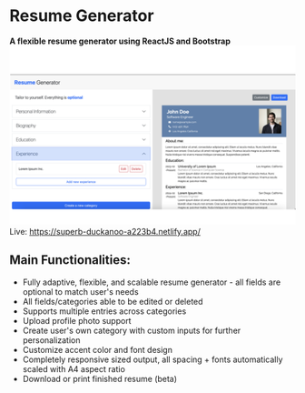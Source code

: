 # Resume Generator
**A flexible resume generator using ReactJS and Bootstrap**
![Desktop Demo Gameplay](./public/demoScreenshot.png)
Live: https://superb-duckanoo-a223b4.netlify.app/

## Main Functionalities:

- Fully adaptive, flexible, and scalable resume generator - all fields are optional to match user's needs
- All fields/categories able to be edited or deleted
- Supports multiple entries across categories
- Upload profile photo support
- Create user's own category with custom inputs for further personalization
- Customize accent color and font design
- Completely responsive sized output, all spacing + fonts automatically scaled with A4 aspect ratio
- Download or print finished resume (beta)


